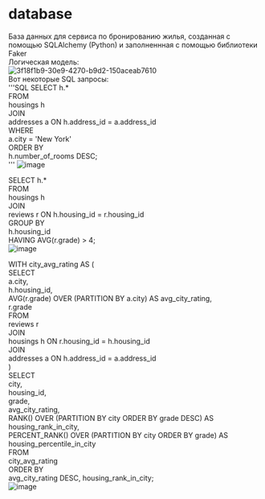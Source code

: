 # database
База данных для сервиса по бронированию жилья, созданная с помощью SQLAlchemy (Python) и заполненнная с помощью библиотеки Faker  
Логическая модель:  
![3f18f1b9-30e9-4270-b9d2-150aceab7610](https://github.com/user-attachments/assets/36d7022b-7d48-4965-9cf4-1211159044e7)  
Вот некоторые SQL запросы:  
'''SQL
SELECT h.*  
FROM  
  housings h  
JOIN  
  addresses a ON h.address_id = a.address_id  
WHERE  
  a.city = 'New York'  
ORDER BY  
  h.number_of_rooms DESC;  
'''
![image](https://github.com/user-attachments/assets/d9d4bb95-35d7-4b01-9de8-12c302927ca5)  

SELECT h.*  
FROM  
  housings h  
JOIN  
  reviews r ON h.housing_id = r.housing_id  
GROUP BY  
  h.housing_id  
HAVING AVG(r.grade) > 4;  
![image](https://github.com/user-attachments/assets/5fad8438-3ae9-45b7-bbbe-474606078908)  

WITH city_avg_rating AS (  
  SELECT  
    a.city,  
    h.housing_id,  
    AVG(r.grade) OVER (PARTITION BY a.city) AS avg_city_rating,  
    r.grade  
  FROM  
    reviews r  
  JOIN  
    housings h ON r.housing_id = h.housing_id  
  JOIN  
    addresses a ON h.address_id = a.address_id  
)  
SELECT  
  city,  
  housing_id,  
  grade,  
  avg_city_rating,  
  RANK() OVER (PARTITION BY city ORDER BY grade DESC) AS housing_rank_in_city,  
  PERCENT_RANK() OVER (PARTITION BY city ORDER BY grade) AS housing_percentile_in_city  
FROM  
  city_avg_rating  
ORDER BY  
  avg_city_rating DESC, housing_rank_in_city;  
![image](https://github.com/user-attachments/assets/f8d94136-8704-4859-ab69-20c5a17633b1)  


